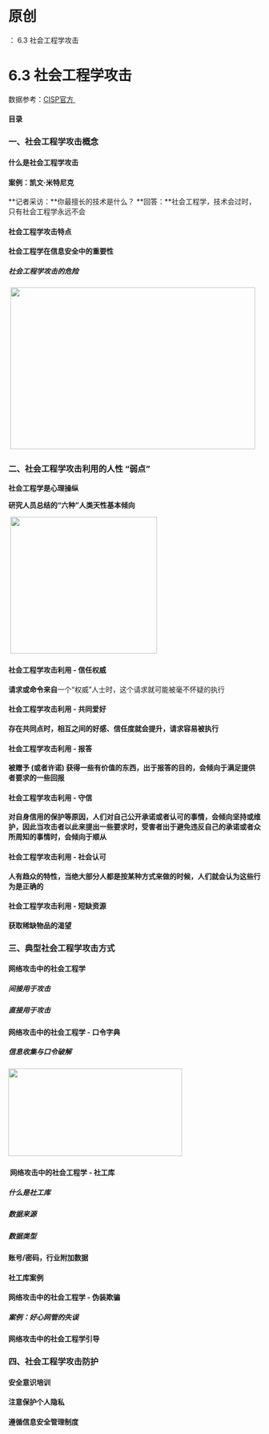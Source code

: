 # 原创
：  6.3 社会工程学攻击

# 6.3 社会工程学攻击

数据参考：[CISP官方 ](https://www.cisp.cn/page/1801337)

#### 目录

### 一、社会工程学攻击概念

#### 什么是社会工程学攻击

#### 案例：凯文·米特尼克

> 
**记者采访：**你最擅长的技术是什么？
**回答：**社会工程学，技术会过时，只有社会工程学永远不会


#### 社会工程学攻击特点

#### 社会工程学在信息安全中的重要性

##### 社会工程学攻击的危险

 <img alt="" height="323" src="https://img-blog.csdnimg.cn/86d7e7bb562f47a19bf01d14e2f09e67.png" width="489"/>

### 二、社会工程学攻击利用的人性 “弱点”

**社会工程学是心理操纵**

**研究人员总结的“六种”人类天性基本倾向**

 <img alt="" height="273" src="https://img-blog.csdnimg.cn/7f9edfbe1b7f4837beee100a67df9f6f.png" width="293"/>

#### 社会工程学攻击利用 - 信任权威

**请求或命令来自**一个“权威”人士时，这个请求就可能被毫不怀疑的执行

#### 社会工程学攻击利用 - 共同爱好

**存在共同点时，相互之间的好感、信任度就会提升，请求容易被执行**

#### 社会工程学攻击利用 - 报答

**被赠予 (或者许诺) 获得一些有价值的东西，出于报答的目的，会倾向于满足提供者要求的一些回报**

#### 社会工程学攻击利用 - 守信

**对自身信用的保护等原因，人们对自己公开承诺或者认可的事情，会倾向坚持或维护，因此当攻击者以此来提出一些要求时，受害者出于避免违反自己的承诺或者众所周知的事情时，会倾向于顺从**

#### 社会工程学攻击利用 - 社会认可

**人有趋众的特性，当绝大部分人都是按某种方式来做的时候，人们就会认为这些行为是正确的**

#### 社会工程学攻击利用 - 短缺资源

**获取稀缺物品的渴望**

### 三、典型社会工程学攻击方式

#### 网络攻击中的社会工程学

##### 间接用于攻击

##### 直接用于攻击

#### 网络攻击中的社会工程学 - 口令字典

##### 信息收集与口令破解

<img alt="" height="175" src="https://img-blog.csdnimg.cn/80e307ad8a2847b194008d3b85d268e4.png" width="347"/> 

####  网络攻击中的社会工程学 - 社工库

##### 什么是社工库

##### 数据来源

##### 数据类型

**账号/密码，行业附加数据**

#### 社工库案例

#### 网络攻击中的社会工程学 - 伪装欺骗

##### 案例：好心网管的失误

#### 网络攻击中的社会工程学引导

### 四、社会工程学攻击防护

#### 安全意识培训

#### 注意保护个人隐私

#### 遵循信息安全管理制度
